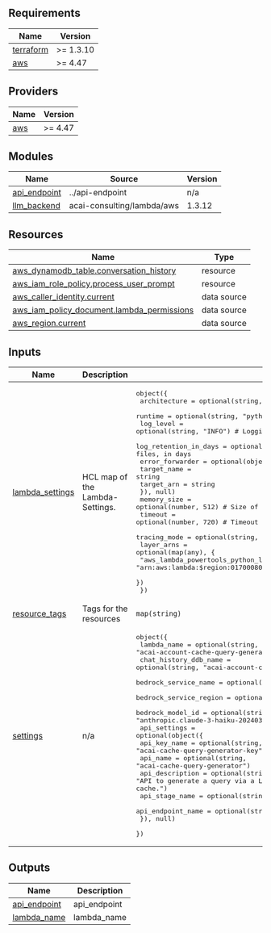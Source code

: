 <!-- BEGIN_TF_DOCS -->
## Requirements

| Name | Version |
|------|---------|
| <a name="requirement_terraform"></a> [terraform](#requirement\_terraform) | >= 1.3.10 |
| <a name="requirement_aws"></a> [aws](#requirement\_aws) | >= 4.47 |

## Providers

| Name | Version |
|------|---------|
| <a name="provider_aws"></a> [aws](#provider\_aws) | >= 4.47 |

## Modules

| Name | Source | Version |
|------|--------|---------|
| <a name="module_api_endpoint"></a> [api\_endpoint](#module\_api\_endpoint) | ../api-endpoint | n/a |
| <a name="module_llm_backend"></a> [llm\_backend](#module\_llm\_backend) | acai-consulting/lambda/aws | 1.3.12 |

## Resources

| Name | Type |
|------|------|
| [aws_dynamodb_table.conversation_history](https://registry.terraform.io/providers/hashicorp/aws/latest/docs/resources/dynamodb_table) | resource |
| [aws_iam_role_policy.process_user_prompt](https://registry.terraform.io/providers/hashicorp/aws/latest/docs/resources/iam_role_policy) | resource |
| [aws_caller_identity.current](https://registry.terraform.io/providers/hashicorp/aws/latest/docs/data-sources/caller_identity) | data source |
| [aws_iam_policy_document.lambda_permissions](https://registry.terraform.io/providers/hashicorp/aws/latest/docs/data-sources/iam_policy_document) | data source |
| [aws_region.current](https://registry.terraform.io/providers/hashicorp/aws/latest/docs/data-sources/region) | data source |

## Inputs

| Name | Description | Type | Default | Required |
|------|-------------|------|---------|:--------:|
| <a name="input_lambda_settings"></a> [lambda\_settings](#input\_lambda\_settings) | HCL map of the Lambda-Settings. | <pre>object({<br>    architecture          = optional(string, "x86_64")<br>    runtime               = optional(string, "python3.12")<br>    log_level             = optional(string, "INFO") # Logging level, e.g. "INFO"<br>    log_retention_in_days = optional(number, 7)      # Retention period for log files, in days<br>    error_forwarder = optional(object({<br>      target_name = string<br>      target_arn  = string<br>    }), null)<br>    memory_size  = optional(number, 512) # Size of the memory, in MB<br>    timeout      = optional(number, 720) # Timeout for the function, in seconds<br>    tracing_mode = optional(string, "Active")<br>    layer_arns = optional(map(any), {<br>      "aws_lambda_powertools_python_layer_arn" = "arn:aws:lambda:$region:017000801446:layer:AWSLambdaPowertoolsPythonV2:40"<br>    })<br>  })</pre> | <pre>{<br>  "architecture": "x86_64",<br>  "error_forwarder": null,<br>  "layer_arns": {<br>    "aws_lambda_powertools_python_layer_arn": "arn:aws:lambda:$region:017000801446:layer:AWSLambdaPowertoolsPythonV2:40"<br>  },<br>  "log_level": "INFO",<br>  "log_retention_in_days": 7,<br>  "memory_size": 512,<br>  "runtime": "python3.12",<br>  "timeout": 720,<br>  "tracing_mode": "Active"<br>}</pre> | no |
| <a name="input_resource_tags"></a> [resource\_tags](#input\_resource\_tags) | Tags for the resources | `map(string)` | `{}` | no |
| <a name="input_settings"></a> [settings](#input\_settings) | n/a | <pre>object({<br>    lambda_name            = optional(string, "acai-account-cache-query-generator")<br>    chat_history_ddb_name  = optional(string, "acai-account-cache-query-generator-chat-history")<br>    bedrock_service_name   = optional(string, "bedrock-runtime")<br>    bedrock_service_region = optional(string, "eu-central-1")<br>    bedrock_model_id       = optional(string, "anthropic.claude-3-haiku-20240307-v1:0")<br>    api_settings = optional(object({<br>      api_key_name      = optional(string, "acai-cache-query-generator-key")<br>      api_name          = optional(string, "acai-cache-query-generator")<br>      api_description   = optional(string, "API to generate a query via a LLM and to execute a query against the cache.")<br>      api_stage_name    = optional(string, "v1")<br>      api_endpoint_name = optional(string, "chat_query")<br>    }), null)<br>  })</pre> | <pre>{<br>  "api_settings": null,<br>  "bedrock_model_id": "anthropic.claude-3-haiku-20240307-v1:0",<br>  "bedrock_service_name": "bedrock-runtime",<br>  "bedrock_service_region": "eu-central-1",<br>  "lambda_name": "acai-account-cache-query-generator"<br>}</pre> | no |

## Outputs

| Name | Description |
|------|-------------|
| <a name="output_api_endpoint"></a> [api\_endpoint](#output\_api\_endpoint) | api\_endpoint |
| <a name="output_lambda_name"></a> [lambda\_name](#output\_lambda\_name) | lambda\_name |
<!-- END_TF_DOCS -->